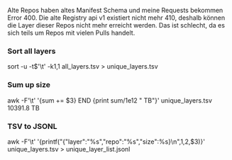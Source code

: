 Alte Repos haben altes Manifest Schema und meine Requests bekommen Error 400.
Die alte Registry api v1 existiert nicht mehr 410, deshalb können die Layer dieser Repos nicht mehr erreicht werden.
Das ist schlecht, da es sich teils um Repos mit vielen Pulls handelt.

### Sort all layers
sort -u -t$'\t' -k1,1 all_layers.tsv > unique_layers.tsv
### Sum up size
awk -F'\t' '{sum += $3} END {print sum/1e12 " TB"}' unique_layers.tsv
10391.8 TB
### TSV to JSONL
awk -F'\t' '{printf("{\"layer\":\"%s\",\"repo\":\"%s\",\"size\":%s}\n",$1,$2,$3)}' unique_layers.tsv > unique_layer_list.jsonl
